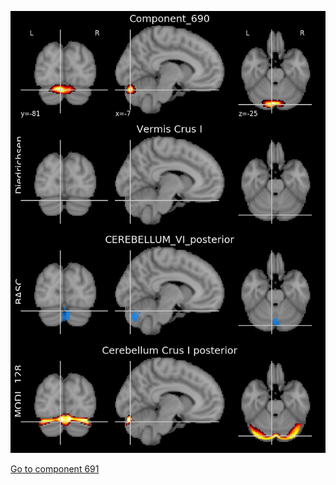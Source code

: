 


![690](preliminary/690.jpg "Component 690")

[Go to component 691](https://parietal-inria.github.io/MODL_atlas/1024/691 "Component 691")